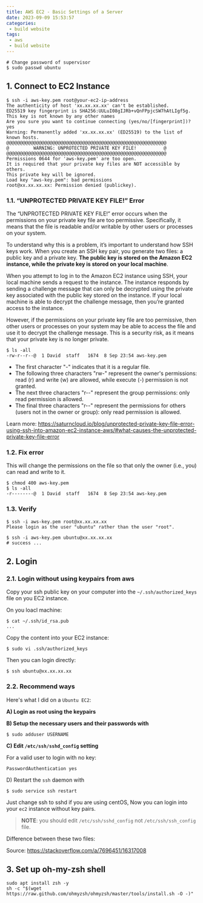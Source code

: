 ```yaml
---
title: AWS EC2 - Basic Settings of a Server
date: 2023-09-09 15:53:57
categories:
 - build website
tags:
 - aws
 - build website
---
```


```shell
# Change password of supervisor
$ sudo passwd ubuntu
```

## 1. Connect to EC2 Instance

```shell
$ ssh -i aws-key.pem root@your-ec2-ip-address
The authenticity of host 'xx.xx.xx.xx' can't be established.
ED25519 key fingerprint is SHA256:UULuI08gIJRb+vQnFPpjcSW7hAtLIgf5g.
This key is not known by any other names
Are you sure you want to continue connecting (yes/no/[fingerprint])? yes 
Warning: Permanently added 'xx.xx.xx.xx' (ED25519) to the list of known hosts.
@@@@@@@@@@@@@@@@@@@@@@@@@@@@@@@@@@@@@@@@@@@@@@@@@@@@@@@@@@@
@         WARNING: UNPROTECTED PRIVATE KEY FILE!          @
@@@@@@@@@@@@@@@@@@@@@@@@@@@@@@@@@@@@@@@@@@@@@@@@@@@@@@@@@@@
Permissions 0644 for 'aws-key.pem' are too open.
It is required that your private key files are NOT accessible by others.
This private key will be ignored.
Load key "aws-key.pem": bad permissions
root@xx.xx.xx.xx: Permission denied (publickey).
```

### 1.1. “UNPROTECTED PRIVATE KEY FILE!” Error

The “UNPROTECTED PRIVATE KEY FILE!” error occurs when the permissions on your private key file are too permissive. Specifically, it means that the file is readable and/or writable by other users or processes on your system.

To understand why this is a problem, it’s important to understand how SSH keys work. When you create an SSH key pair, you generate two files: a public key and a private key. **The public key is stored on the Amazon EC2 instance, while the private key is stored on your local machine**.

When you attempt to log in to the Amazon EC2 instance using SSH, your local machine sends a request to the instance. The instance responds by sending a challenge message that can only be decrypted using the private key associated with the public key stored on the instance. If your local machine is able to decrypt the challenge message, then you’re granted access to the instance.

However, if the permissions on your private key file are too permissive, then other users or processes on your system may be able to access the file and use it to decrypt the challenge message. This is a security risk, as it means that your private key is no longer private.

```shell
$ ls -all
-rw-r--r--@  1 David  staff   1674  8 Sep 23:54 aws-key.pem
```

- The first character "-" indicates that it is a regular file.
- The following three characters "rw-" represent the owner's permissions: read (r) and write (w) are allowed, while execute (-) permission is not granted.
- The next three characters "r--" represent the group permissions: only read permission is allowed.
- The final three characters "r--" represent the permissions for others (users not in the owner or group): only read permission is allowed.

Learn more: https://saturncloud.io/blog/unprotected-private-key-file-error-using-ssh-into-amazon-ec2-instance-aws/#what-causes-the-unprotected-private-key-file-error

### 1.2. Fix error

This will change the permissions on the file so that only the owner (i.e., you) can read and write to it. 

```shell
$ chmod 400 aws-key.pem
$ ls -all
-r--------@  1 David  staff   1674  8 Sep 23:54 aws-key.pem
```

### 1.3. Verify

```shell
$ ssh -i aws-key.pem root@xx.xx.xx.xx
Please login as the user "ubuntu" rather than the user "root".

$ ssh -i aws-key.pem ubuntu@xx.xx.xx.xx
# success ...
```

## 2. Login

### 2.1. Login without using keypairs from aws

Copy your ssh public key on your computer into the `~/.ssh/authorized_keys` file on you EC2 instance. 

On you loacl machine:

```shell
$ cat ~/.ssh/id_rsa.pub 
...
```

Copy the content into your EC2 instance:

```shell
$ sudo vi .ssh/authorized_keys
```

Then you can login directly:

```shell
$ ssh ubuntu@xx.xx.xx.xx
```

### 2.2. Recommend ways

Here's what I did on a `Ubuntu EC2`:

**A) Login as root using the keypairs**

**B) Setup the necessary users and their passwords with**

```shell
$ sudo adduser USERNAME
```

**C) Edit `/etc/ssh/sshd_config` setting**

For a valid user to login with no key:

```
PasswordAuthentication yes
```

D) Restart the `ssh` daemon with

```shell
$ sudo service ssh restart
```

Just change ssh to sshd if you are using centOS, Now you can login into your `ec2` instance without key pairs.

> **NOTE**: you should edit `/etc/ssh/sshd_config` not `/etc/ssh/ssh_config` file. 

Difference between these two files: 

Source: https://stackoverflow.com/a/7696451/16317008

## 3. Set up oh-my-zsh shell

```shell
sudo apt install zsh -y
sh -c "$(wget https://raw.github.com/ohmyzsh/ohmyzsh/master/tools/install.sh -O -)"
```

